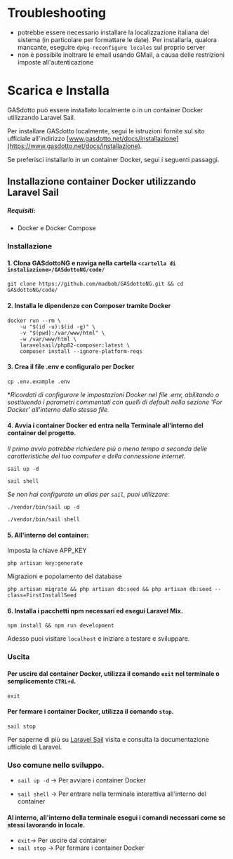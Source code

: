 # Troubleshooting

* potrebbe essere necessario installare la localizzazione italiana del sistema (in particolare per formattare le date). Per installarla, qualora mancante, eseguire `dpkg-reconfigure locales` sul proprio server
* non è possibile inoltrare le email usando GMail, a causa delle restrizioni imposte all'autenticazione

# Scarica e Installa
GASdotto può essere installato localmente o in un container Docker utilizzando Laravel Sail.

Per installare GASdotto localmente, segui le istruzioni fornite sul sito ufficiale all'indirizzo [www.gasdotto.net/docs/installazione](https://www.gasdotto.net/docs/installazione).

Se preferisci installarlo in un container Docker, segui i seguenti passaggi.

## Installazione container Docker utilizzando Laravel Sail

##### Requisiti:

- Docker e Docker Compose

### Installazione

#### 1. Clona GASdottoNG e naviga nella cartella `<cartella di instaliazione>/GASdottoNG/code/`
```shell
git clone https://github.com/madbob/GASdottoNG.git && cd GASdottoNG/code/
```

#### 2. Installa le dipendenze con Composer tramite Docker
```shell
docker run --rm \
    -u "$(id -u):$(id -g)" \
    -v "$(pwd):/var/www/html" \
    -w /var/www/html \
    laravelsail/php82-composer:latest \
    composer install --ignore-platform-reqs
```

#### 3. Crea il file .env e configuralo per Docker
```shell
cp .env.example .env
```
**Ricordati di configurare le impostazioni Docker nel file .env, abilitando o sostituendo i parametri commentati con quelli di default nella sezione 'For Docker' all'interno dello stesso file.*

#### 4. Avvia i container Docker ed entra nella Terminale all'interno del container del progetto.
*Il primo avvio potrebbe richiedere più o meno tempo a seconda delle caratteristiche del tuo computer e della connessione internet.*
```shell
sail up -d
```
```shell
sail shell
```

*Se non hai configurato un alias per `sail`, puoi utilizzare:*

```shell
./vendor/bin/sail up -d
```

```shell
./vendor/bin/sail shell
```

#### 5. All'interno del container:
Imposta la chiave APP_KEY

```shell
php artisan key:generate
```
Migrazioni e popolamento del database

```shell
php artisan migrate && php artisan db:seed && php artisan db:seed --class=FirstInstallSeed
```

#### 6. Installa i pacchetti npm necessari ed esegui Laravel Mix.
```shell
npm install && npm run development
```

Adesso puoi visitare `localhost` e iniziare a testare e sviluppare.

### Uscita

#### Per uscire dal container Docker, utilizza il comando `exit` nel terminale o semplicemente `CTRL+d`.
`exit`

#### Per fermare i container Docker, utilizza il comando `stop`.
`sail stop`

Per saperne di più su [Laravel Sail](https://laravel.com/docs/master/sail)
visita e consulta la documentazione ufficiale di Laravel.

### Uso comune nello sviluppo.
- `sail up -d` -> Per avviare i container Docker

- `sail shell` -> Per entrare nella terminale interattiva all'interno del container

#### Al interno, all'interno della terminale esegui i comandi necessari come se stessi lavorando in locale.

- `exit`-> Per uscire dal container
- `sail stop` -> Per fermare i container Docker
